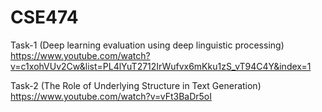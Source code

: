 # CSE474
Task-1 (Deep learning evaluation using deep linguistic processing)
https://www.youtube.com/watch?v=c1xohVUv2Cw&list=PL4lYuT2712IrWufvx6mKku1zS_vT94C4Y&index=1

Task-2 (The Role of Underlying Structure in Text Generation)
https://www.youtube.com/watch?v=vFt3BaDr5oI
